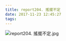 ```yaml
---
title: report204. 搖擺不定
date: 2017-11-23 12:45:27
tags:
---
```

![report204. 搖擺不定.jpg](https://i.loli.net/2017/11/24/5a17c6daef790.jpg)
